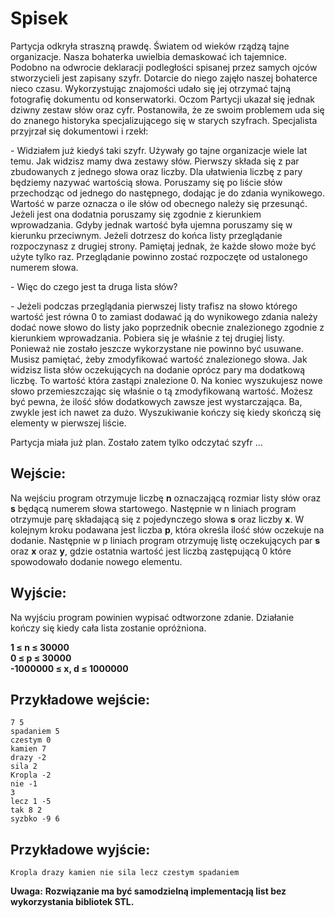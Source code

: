 # Spisek

Partycja odkryła straszną prawdę. Światem od wieków rządzą tajne organizacje. Nasza bohaterka uwielbia demaskować ich tajemnice. Podobno na odwrocie deklaracji podległości spisanej przez samych ojców stworzycieli jest zapisany szyfr. Dotarcie do niego zajęło naszej bohaterce nieco czasu. Wykorzystując znajomości udało się jej otrzymać tajną fotografię dokumentu od konserwatorki. Oczom Partycji ukazał się jednak dziwny zestaw słów oraz cyfr. Postanowiła, że ze swoim problemem uda się do znanego historyka specjalizującego się w starych szyfrach. Specjalista przyjrzał się dokumentowi i rzekł:

\- Widziałem już kiedyś taki szyfr. Używały go tajne organizacje wiele lat temu. Jak widzisz mamy dwa zestawy słów. Pierwszy składa się z par zbudowanych z jednego słowa oraz liczby. Dla ułatwienia liczbę z pary będziemy nazywać wartością słowa. Poruszamy się po liście słów przechodząc od jednego do następnego, dodając je do zdania wynikowego. Wartość w parze oznacza o ile słów od obecnego należy się przesunąć. Jeżeli jest ona dodatnia poruszamy się zgodnie z kierunkiem wprowadzania. Gdyby jednak wartość była ujemna poruszamy się w kierunku przeciwnym. Jeżeli dotrzesz do końca listy przeglądanie rozpoczynasz z drugiej strony. Pamiętaj jednak, że każde słowo może być użyte tylko raz. Przeglądanie powinno zostać rozpoczęte od ustalonego numerem słowa.

\- Więc do czego jest ta druga lista słów?

\- Jeżeli podczas przeglądania pierwszej listy trafisz na słowo którego wartość jest równa 0 to zamiast dodawać ją do wynikowego zdania należy dodać nowe słowo do listy jako poprzednik obecnie znalezionego zgodnie z kierunkiem wprowadzania. Pobiera się je właśnie z tej drugiej listy. Ponieważ nie zostało jeszcze wykorzystane nie powinno być usuwane. Musisz pamiętać, żeby zmodyfikować wartość znalezionego słowa. Jak widzisz lista słów oczekujących na dodanie oprócz pary ma dodatkową liczbę. To wartość która zastąpi znalezione 0. Na koniec wyszukujesz nowe słowo przemieszczając się właśnie o tą zmodyfikowaną wartość. Możesz być pewna, że ilość słów dodatkowych zawsze jest wystarczająca. Ba, zwykle jest ich nawet za dużo. Wyszukiwanie kończy się kiedy skończą się elementy w pierwszej liście.

Partycja miała już plan. Zostało zatem tylko odczytać szyfr …

## Wejście:
Na wejściu program otrzymuje liczbę **n** oznaczającą rozmiar listy słów oraz **s** będącą numerem słowa startowego. Następnie w n liniach program otrzymuje parę składającą się z pojedynczego słowa **s** oraz liczby **x**. W kolejnym kroku podawana jest liczba **p**, która określa ilość słów oczekuje na dodanie. Następnie w p liniach program otrzymuję listę oczekujących par **s** oraz **x** oraz **y**, gdzie ostatnia wartość jest liczbą zastępującą 0 które spowodowało dodanie nowego elementu.

## Wyjście:
Na wyjściu program powinien wypisać odtworzone zdanie. Działanie kończy się kiedy cała lista zostanie opróżniona.

**1 ≤ n ≤ 30000 <br>
0 ≤ p ≤ 30000 <br>
-1000000 ≤ x, d ≤ 1000000**

## Przykładowe wejście:
```
7 5
spadaniem 5
czestym 0
kamien 7
drazy -2
sila 2
Kropla -2
nie -1
3
lecz 1 -5
tak 8 2
syzbko -9 6
```
## Przykładowe wyjście:
```
Kropla drazy kamien nie sila lecz czestym spadaniem
```
**Uwaga:**
**Rozwiązanie ma być samodzielną implementacją list bez wykorzystania bibliotek STL.**